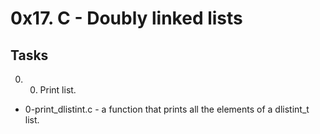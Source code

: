 # 0x17. C - Doubly linked lists
## Tasks
00. 0. Print list.
- 0-print_dlistint.c - a function that prints all the elements of a dlistint_t list.
